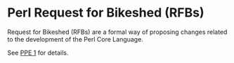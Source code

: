 # Perl Request for Bikeshed (RFBs)

Request for Bikeshed (RFBs) are a formal way of proposing changes related to the development of the Perl Core Language.

See [PPE 1](0001-rfb-process.md) for details.
